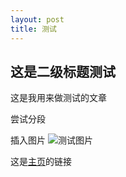 ```yaml
---
layout: post
title: 测试
---
```


## 这是二级标题测试

这是我用来做测试的文章

尝试分段

插入图片
![测试图片](https://pic2.zhimg.com/v2-74d8a3fed0c141af26c3fcffbedb03b6_1200x500.jpg)

这是[主页](ikehu49.github.io)的链接
